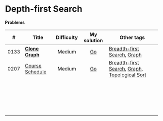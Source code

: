 # Depth-first Search



**Problems**

|  #   | Title                                                        | Difficulty |                         My solution                          | Other tags                                                   |
| :--: | ------------------------------------------------------------ | :--------: | :----------------------------------------------------------: | ------------------------------------------------------------ |
| 0133 | **[Clone Graph](https://github.com/Apollo4634/LeetCode/blob/master/problem/depth_first_Search/0133_CloneGraph.md)** |   Medium   | [Go](https://github.com/Apollo4634/LeetCode/blob/master/solution/depth_first_search/CloneGraph.java) | [Breadth-first Search](https://github.com/Apollo4634/LeetCode/blob/master/solution/breadth_first_search/breadth_first_search.md), [Graph](https://github.com/Apollo4634/LeetCode/blob/master/solution/graph/graph.md) |
| 0207 | [Course Schedule](https://github.com/Apollo4634/LeetCode/blob/master/problem/topological_sort/0207_CourseSchedule.md) |   Medium   | [Go](https://github.com/Apollo4634/LeetCode/blob/master/solution/topological_sort/CourseSchedule.java) | [Breadth-first Search](https://github.com/Apollo4634/LeetCode/blob/master/solution/breadth_first_search/breadth_first_search.md), [Graph](https://github.com/Apollo4634/LeetCode/blob/master/solution/graph/graph.md), [Topological Sort](https://github.com/Apollo4634/LeetCode/blob/master/solution/topological_sort/topological_sort.md) |
|      |                                                              |            |                                                              |                                                              |
|      |                                                              |            |                                                              |                                                              |
|      |                                                              |            |                                                              |                                                              |
|      |                                                              |            |                                                              |                                                              |
|      |                                                              |            |                                                              |                                                              |
|      |                                                              |            |                                                              |                                                              |
|      |                                                              |            |                                                              |                                                              |
|      |                                                              |            |                                                              |                                                              |
|      |                                                              |            |                                                              |                                                              |
|      |                                                              |            |                                                              |                                                              |
|      |                                                              |            |                                                              |                                                              |
|      |                                                              |            |                                                              |                                                              |
|      |                                                              |            |                                                              |                                                              |
|      |                                                              |            |                                                              |                                                              |
|      |                                                              |            |                                                              |                                                              |
|      |                                                              |            |                                                              |                                                              |
|      |                                                              |            |                                                              |                                                              |
|      |                                                              |            |                                                              |                                                              |
|      |                                                              |            |                                                              |                                                              |
|      |                                                              |            |                                                              |                                                              |

